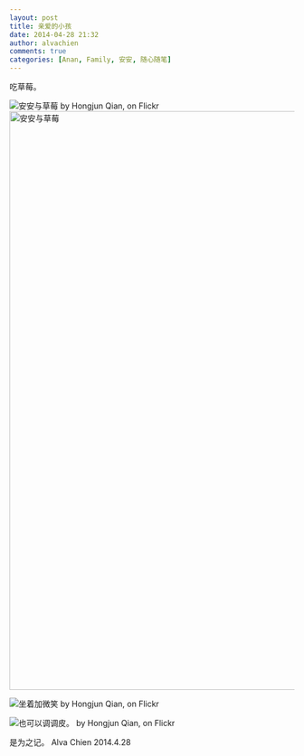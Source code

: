 ```yaml
---
layout: post
title: 亲爱的小孩
date: 2014-04-28 21:32
author: alvachien
comments: true
categories: [Anan, Family, 安安, 随心随笔]
---
```

吃草莓。

![安安与草莓 by Hongjun Qian, on Flickr](https://farm4.staticflickr.com/3687/13510341883_15b7ece42e_b.jpg)
<a title="安安与草莓 by Hongjun Qian, on Flickr" href="https://www.flickr.com/photos/alvachien/13510341883"><img src="https://farm4.staticflickr.com/3687/13510341883_15b7ece42e_b.jpg" alt="安安与草莓" width="673" height="1024" /></a>


![坐着加微笑 by Hongjun Qian, on Flickr](https://farm8.staticflickr.com/7340/13560453894_63c82a5e87_b.jpg)


![也可以调调皮。 by Hongjun Qian, on Flickr](https://farm4.staticflickr.com/3739/13737549875_584aee2dec_b.jpg)


是为之记。
Alva Chien
2014.4.28
